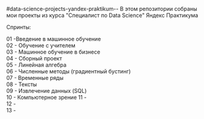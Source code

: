 #data-science-projects-yandex-praktikum--
В этом репозитории собраны мои проекты из курса "Специалист по Data Science" Яндекс Практикума     

Спринты:      

01 -Введение в машинное обучение     
02 - Обучение с учителем     
03 - Машинное обучение в бизнесе     
04 - Сборный проект    
05 - Линейная алгебра    
06 - Численные методы (градиентный бустинг)       
07 - Временные ряды    
08 - Тексты    
09 - Извлечение данных (SQL)    
10 - Компьютерное зрение 
11 -    
12 -    
13 -    
